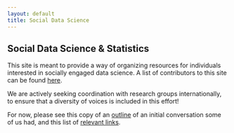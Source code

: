 ```yaml
---
layout: default
title: Social Data Science
---
```

Social Data Science & Statistics
--------------------------------

This site is meant to provide a way of organizing resources for individuals
interested in socially engaged data science. A list of contributors to this site
can be found [here](contributors.html).

We are actively seeking coordination with research groups internationally, to
ensure that a diversity of voices is included in this effort!

For now, please see this copy of an
[outline](https://workflowy.com/shared/5892468b-919e-86e0-e9a7-b020f2346d46/) of
an initial conversation some of us had, and
this list of [relevant links](links.html).
